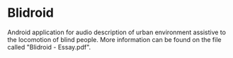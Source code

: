 # Blidroid
 Android application for audio description of urban environment assistive to the locomotion of blind people.
 More information can be found on the file called "Blidroid - Essay.pdf".

